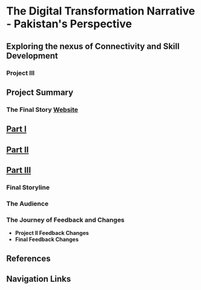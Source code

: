 # The Digital Transformation Narrative - Pakistan's Perspective
## Exploring the nexus of Connectivity and Skill Development
### Project III

## Project Summary 
### The Final Story [Website](https://preview.shorthand.com/f0VL0RSaMQNXBT8p#section-Introduction-ZVmJW1jjkR)

## [Part I](https://hibahassan96.github.io/hibah-tswd-portfolio/Project_I_PakistansDigitization.html)

## [Part II](https://hibahassan96.github.io/hibah-tswd-portfolio/Project_II_PakistansDigitization.html)

## [Part III](https://hibahassan96.github.io/hibah-tswd-portfolio/Project_III_PakistansDigitization.html)

### Final Storyline
### The Audience

### The Journey of Feedback and Changes 
- **Project II Feedback Changes**
- **Final Feedback Changes**
  
## References

## Navigation Links
